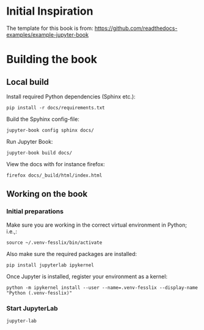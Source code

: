 # Initial Inspiration

The template for this book is from:
https://github.com/readthedocs-examples/example-jupyter-book

# Building the book

## Local build

Install required Python dependencies (Sphinx etc.):
```
pip install -r docs/requirements.txt
```

Build the Spyhinx config-file:
```
jupyter-book config sphinx docs/
```

Run Jupyter Book:
```
jupyter-book build docs/
```

View the docs with for instance firefox:
```
firefox docs/_build/html/index.html
```

## Working on the book

### Initial preparations

Make sure you are working in the correct virtual environment in Python; i.e.,:
```
source ~/.venv-fesslix/bin/activate
```

Also make sure the required packages are installed:
```
pip install jupyterlab ipykernel
```

Once Jupyter is installed, register your environment as a kernel:
```
python -m ipykernel install --user --name=.venv-fesslix --display-name "Python (.venv-fesslix)"
```

### Start JupyterLab
```
jupyter-lab
```


